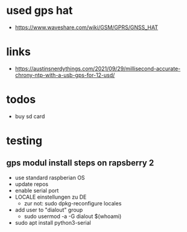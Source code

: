 # used gps hat
- https://www.waveshare.com/wiki/GSM/GPRS/GNSS_HAT

# links
- https://austinsnerdythings.com/2021/09/29/millisecond-accurate-chrony-ntp-with-a-usb-gps-for-12-usd/

# todos
- buy sd card

# testing
## gps modul install steps on rapsberry 2
- use standard raspberian OS
- update repos
- enable serial port
- LOCALE einstellungen zu DE
  - zur not: sudo dpkg-reconfigure locales
- add user to "dialout" group
  - sudo usermod -a -G dialout $(whoami)
- sudo apt install python3-serial